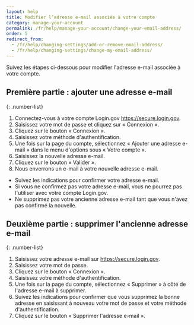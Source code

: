 ```yaml
---
layout: help
title: Modifier l’adresse e-mail associée à votre compte
category: manage-your-account
permalink: /fr/help/manage-your-account/change-your-email-address/
order: 5
redirect_from:
  - /fr/help/changing-settings/add-or-remove-email-address/
  - /fr/help/changing-settings/change-my-email-address/
---
```


Suivez les étapes ci-dessous pour modifier l'adresse e-mail associée à votre compte.

## Première partie : ajouter une adresse e-mail

{: .number-list}
1. Connectez-vous à votre compte Login.gov <https://secure.login.gov>.
2. Saisissez votre mot de passe et cliquez sur « Connexion ».
3. Cliquez sur le bouton « Connexion ».
4. Saisissez votre méthode d'authentification.
5. Une fois sur la page du compte, sélectionnez « Ajouter une adresse e-mail » dans le menu d'options sous « Votre compte ».
6. Saisissez la nouvelle adresse e-mail.
7. Cliquez sur le bouton « Valider ».
8. Nous enverrons un e-mail à votre nouvelle adresse e-mail.
  * Suivez les indications pour confirmer votre adresse e-mail.
  * Si vous ne confirmez pas votre adresse e-mail, vous ne pourrez pas l'utiliser avec votre compte Login.gov.
  * Ne supprimez pas votre ancienne adresse e-mail tant que vous n'avez pas confirmé la nouvelle.

## Deuxième partie : supprimer l'ancienne adresse e-mail

{: .number-list}
1. Saisissez votre adresse e-mail sur <https://secure.login.gov>.
2. Saisissez votre mot de passe.
3. Cliquez sur le bouton « Connexion ».
4. Saisissez votre méthode d'authentification.
5. Une fois sur la page du compte, sélectionnez « Supprimer » à côté de l'adresse e-mail à supprimer.
6. Suivez les indications pour confirmer que vous supprimez la bonne adresse en saisissant à nouveau votre mot de passe et votre méthode d'authentification.
7. Cliquez sur le bouton « Supprimer l'adresse e-mail ».
